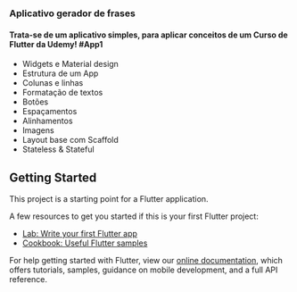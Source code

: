 
### Aplicativo gerador de frases
#### Trata-se de um aplicativo simples, para aplicar conceitos de um Curso de Flutter da Udemy! #App1

- Widgets e Material design
- Estrutura de um App
- Colunas e linhas
- Formatação de textos
- Botões
- Espaçamentos
- Alinhamentos
- Imagens
- Layout base com Scaffold
- Stateless & Stateful



## Getting Started

This project is a starting point for a Flutter application.

A few resources to get you started if this is your first Flutter project:

- [Lab: Write your first Flutter app](https://flutter.dev/docs/get-started/codelab)
- [Cookbook: Useful Flutter samples](https://flutter.dev/docs/cookbook)

For help getting started with Flutter, view our
[online documentation](https://flutter.dev/docs), which offers tutorials,
samples, guidance on mobile development, and a full API reference.
